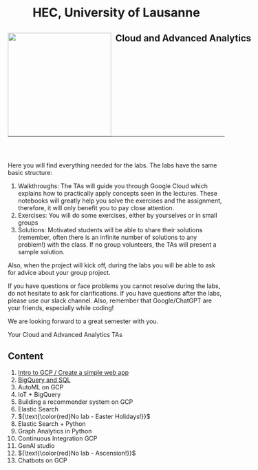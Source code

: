 <h1 align="center"> HEC, University of Lausanne </h1>
<div>
<td> 
<img src="https://upload.wikimedia.org/wikipedia/commons/thumb/2/2b/Logo_Universit%C3%A9_de_Lausanne.svg/2000px-Logo_Universit%C3%A9_de_Lausanne.svg.png" style="padding-right:10px;width:240px;float:left"/></td>
<h2 style="white-space: nowrap">Cloud and Advanced Analytics </h2></td>
<hr style="clear:both">
<p style="font-size:0.85em; margin:2px; text-align:justify">
<br>
<br>
</div>

Here you will find everything needed for the labs. The labs have the same basic structure:

1. Walkthroughs: The TAs will guide you through Google Cloud which explains how to practically apply concepts seen in the lectures. These notebooks will greatly help you solve the exercises and the assignment, therefore, it will only benefit you to pay close attention.
2. Exercises: You will do some exercises, either by yourselves or in small groups
3. Solutions: Motivated students will be able to share their solutions (remember, often there is an infinite number of solutions to any problem!) with the class. If no group volunteers, the TAs will present a sample solution.

Also, when the project will kick off, during the labs you will be able to ask for advice about your group project. 

If you have questions or face problems you cannot resolve during the labs, do not hesitate to ask for clarifications. If you have questions after the labs, please use our slack channel. Also, remember that Google/ChatGPT are your friends, especially while coding!

We are looking forward to a great semester with you.

Your Cloud and Advanced Analytics TAs

## Content

1. [Intro to GCP / Create a simple web app](./1-Intro-to-GCP)
2. [BigQuery and SQL](./2-BigQuery)
3. AutoML on GCP
4. IoT + BigQuery
5. Building a recommender system on GCP
6. Elastic Search
7. ${\text{\color{red}No lab - Easter Holidays!}}$
8. Elastic Search + Python
9. Graph Analytics in Python
10. Continuous Integration GCP
11. GenAI studio
12. ${\text{\color{red}No lab - Ascension!}}$
13. Chatbots on GCP

